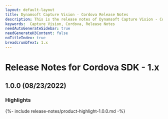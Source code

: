 ```yaml
---
layout: default-layout
title: Dynamsoft Capture Vision - Cordova Release Notes
description: This is the release notes of Dynamsoft Capture Vision - Cordova Edition.
keywords:  Capture Vision, Cordova, Release Notes
needAutoGenerateSidebar: true
needGenerateH3Content: false
noTitleIndex: true
breadcrumbText: 1.x
---
```


# Release Notes for Cordova SDK - 1.x

## 1.0.0 (08/23/2022)

### Highlights

{%- include release-notes/product-highlight-1.0.0.md -%}
